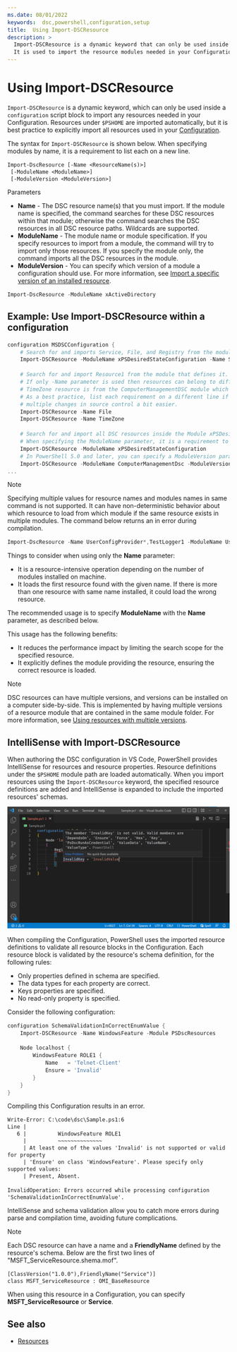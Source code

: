 ```yaml
---
ms.date: 08/01/2022
keywords:  dsc,powershell,configuration,setup
title:  Using Import-DSCResource
description: >
  Import-DSCResource is a dynamic keyword that can only be used inside a Configuration script block.
  It is used to import the resource modules needed in your Configuration.
---
```


# Using Import-DSCResource

`Import-DSCResource` is a dynamic keyword, which can only be used inside a `configuration` script
block to import any resources needed in your Configuration. Resources under `$PSHOME` are imported
automatically, but it is best practice to explicitly import all resources used in your
[Configuration][1].

The syntax for `Import-DSCResource` is shown below. When specifying modules by name, it is a
requirement to list each on a new line.

```syntax
Import-DscResource [-Name <ResourceName(s)>]
 [-ModuleName <ModuleName>]
 [-ModuleVersion <ModuleVersion>]
```

Parameters

- **Name** - The DSC resource name(s) that you must import. If the module name is specified, the
  command searches for these DSC resources within that module; otherwise the command searches the
  DSC resources in all DSC resource paths. Wildcards are supported.
- **ModuleName** - The module name or module specification. If you specify resources to import from
  a module, the command will try to import only those resources. If you specify the module only, the
  command imports all the DSC resources in the module.
- **ModuleVersion** - You can specify which version of a module a configuration should use. For more
  information, see [Import a specific version of an installed resource][2].

```powershell
Import-DscResource -ModuleName xActiveDirectory
```

## Example: Use Import-DSCResource within a configuration

```powershell
configuration MSDSCConfiguration {
    # Search for and imports Service, File, and Registry from the module xPSDesiredStateConfiguration.
    Import-DSCResource -ModuleName xPSDesiredStateConfiguration -Name Service, File, Registry

    # Search for and import Resource1 from the module that defines it.
    # If only -Name parameter is used then resources can belong to different PowerShell modules as well.
    # TimeZone resource is from the ComputerManagementDSC module which is not installed by default.
    # As a best practice, list each requirement on a different line if possible.  This makes reviewing
    # multiple changes in source control a bit easier.
    Import-DSCResource -Name File
    Import-DSCResource -Name TimeZone

    # Search for and import all DSC resources inside the Module xPSDesiredStateConfiguration.
    # When specifying the ModuleName parameter, it is a requirement to list each on a new line.
    Import-DSCResource -ModuleName xPSDesiredStateConfiguration
    # In PowerShell 5.0 and later, you can specify a ModuleVersion parameter
    Import-DSCResource -ModuleName ComputerManagementDsc -ModuleVersion 6.0.0.0
...
```

> [!NOTE]
> Specifying multiple values for resource names and modules names in same command is not supported.
> It can have non-deterministic behavior about which resource to load from which module if the same
> resource exists in multiple modules. The command below returns an in error during compilation.
>
> ```powershell
> Import-DscResource -Name UserConfigProvider*,TestLogger1 -ModuleName UserConfigProv,PsModuleForTestLogger
> ```

Things to consider when using only the **Name** parameter:

- It is a resource-intensive operation depending on the number of modules installed on machine.
- It loads the first resource found with the given name. If there is more than one resource with
  same name installed, it could load the wrong resource.

The recommended usage is to specify **ModuleName** with the **Name** parameter, as described below.

This usage has the following benefits:

- It reduces the performance impact by limiting the search scope for the specified resource.
- It explicitly defines the module providing the resource, ensuring the correct resource is loaded.

> [!NOTE]
> DSC resources can have multiple versions, and versions can be installed on a computer
> side-by-side. This is implemented by having multiple versions of a resource module that are
> contained in the same module folder. For more information, see
> [Using resources with multiple versions][2].

## IntelliSense with Import-DSCResource

When authoring the DSC configuration in VS Code, PowerShell provides IntelliSense for resources and
resource properties. Resource definitions under the `$PSHOME` module path are loaded automatically.
When you import resources using the `Import-DSCResource` keyword, the specified resource definitions
are added and IntelliSense is expanded to include the imported resources' schemas.

![IntelliSense in VS Code for a DSC Resource][3]

When compiling the Configuration, PowerShell uses the imported resource definitions to validate all
resource blocks in the Configuration. Each resource block is validated by the resource's schema
definition, for the following rules:

- Only properties defined in schema are specified.
- The data types for each property are correct.
- Keys properties are specified.
- No read-only property is specified.

Consider the following configuration:

```powershell
configuration SchemaValidationInCorrectEnumValue {
    Import-DSCResource -Name WindowsFeature -Module PSDscResources

    Node localhost {
        WindowsFeature ROLE1 {
            Name   = 'Telnet-Client'
            Ensure = 'Invalid'
        }
    }
}
```

Compiling this Configuration results in an error.

```Output
Write-Error: C:\code\dsc\Sample.ps1:6
Line |
   6 |          WindowsFeature ROLE1
     |          ~~~~~~~~~~~~~~
     | At least one of the values 'Invalid' is not supported or valid for property
     | 'Ensure' on class 'WindowsFeature'. Please specify only supported values:
     | Present, Absent.

InvalidOperation: Errors occurred while processing configuration 'SchemaValidationInCorrectEnumValue'.
```

IntelliSense and schema validation allow you to catch more errors during parse and compilation time,
avoiding future complications.

> [!NOTE]
> Each DSC resource can have a name and a **FriendlyName** defined by the resource's schema. Below
> are the first two lines of "MSFT_ServiceResource.shema.mof".
>
> ```syntax
> [ClassVersion("1.0.0"),FriendlyName("Service")]
> class MSFT_ServiceResource : OMI_BaseResource
> ```
>
> When using this resource in a Configuration, you can specify **MSFT_ServiceResource** or
> **Service**.

## See also

- [Resources][4]

<!-- Reference Links -->

[1]: Configurations.md
[2]: sxsresource.md
[3]: media/import-dscresource/resource-intellisense.png
[4]: ../resources/resources.md
